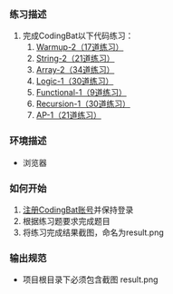 ### 练习描述

1. 完成CodingBat以下代码练习：
   1. [Warmup-2（17道练习）](http://codingbat.com/java/Warmup-2)
   2. [String-2（21道练习）](http://codingbat.com/java/String-2)
   3. [Array-2（34道练习）](http://codingbat.com/java/Array-2)
   4. [Logic-1（30道练习）](http://codingbat.com/java/Logic-1)
   5. [Functional-1（9道练习）](http://codingbat.com/java/Functional-1)
   6. [Recursion-1（30道练习）](http://codingbat.com/java/Recursion-1)
   7. [AP-1（21道练习）](http://codingbat.com/java/AP-1)

### 环境描述

- 浏览器

### 如何开始

1. [注册CodingBat账号](http://codingbat.com/pref?docreate=1)并保持登录
2. 根据练习题要求完成题目
3. 将练习完成结果截图，命名为result.png


### 输出规范

- 项目根目录下必须包含截图 result.png

